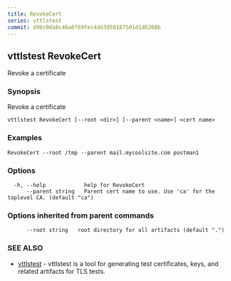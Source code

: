 ```yaml
---
title: RevokeCert
series: vttlstest
commit: d9bc0da8c46a6f69fec4dd3d50187501d1d6268b
---
```

## vttlstest RevokeCert

Revoke a certificate

### Synopsis

Revoke a certificate

```
vttlstest RevokeCert [--root <dir>] [--parent <name>] <cert name>
```

### Examples

```
RevokeCert --root /tmp --parent mail.mycoolsite.com postman1
```

### Options

```
  -h, --help            help for RevokeCert
      --parent string   Parent cert name to use. Use 'ca' for the toplevel CA. (default "ca")
```

### Options inherited from parent commands

```
      --root string   root directory for all artifacts (default ".")
```

### SEE ALSO

* [vttlstest](../)	 - vttlstest is a tool for generating test certificates, keys, and related artifacts for TLS tests.

